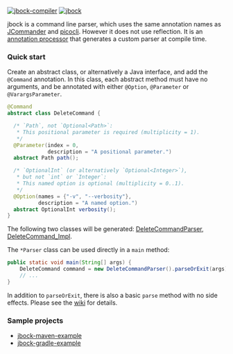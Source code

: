[![jbock-compiler](https://maven-badges.herokuapp.com/maven-central/io.github.jbock-java/jbock-compiler/badge.svg?color=grey&subject=jbock-compiler)](https://maven-badges.herokuapp.com/maven-central/io.github.jbock-java/jbock-compiler)
[![jbock](https://maven-badges.herokuapp.com/maven-central/io.github.jbock-java/jbock/badge.svg?subject=jbock)](https://maven-badges.herokuapp.com/maven-central/io.github.jbock-java/jbock)

jbock is a command line parser, which uses the same annotation names as [JCommander](https://jcommander.org/)
and [picocli](https://github.com/remkop/picocli).
However it does not use reflection.
It is an
[annotation processor](https://openjdk.java.net/groups/compiler/processing-code.html)
that generates a custom parser at compile time.

### Quick start

Create an abstract class, or alternatively a Java interface,
and add the `@Command` annotation.
In this class, each abstract method must have no arguments,
and be annotated with either `@Option`, `@Parameter` or `@VarargsParameter`.

````java
@Command
abstract class DeleteCommand {

  /* `Path`, not `Optional<Path>`:
   * This positional parameter is required (multiplicity = 1).
   */
  @Parameter(index = 0,
             description = "A positional parameter.")
  abstract Path path();

  /* `OptionalInt` (or alternatively `Optional<Integer>`),
   * but not `int` or `Integer`:
   * This named option is optional (multiplicity = 0..1).
   */
  @Option(names = {"-v", "--verbosity"},
          description = "A named option.")
  abstract OptionalInt verbosity();
}
````

The following two classes will be generated:
[DeleteCommandParser](https://github.com/jbock-java/jbock-docgen/blob/master/src/main/java/com/example/hello/DeleteCommandParser.java),
[DeleteCommand_Impl](https://github.com/jbock-java/jbock-docgen/blob/master/src/main/java/com/example/hello/DeleteCommand_Impl.java).

The `*Parser` class can be used directly in a `main` method:

````java
public static void main(String[] args) {
    DeleteCommand command = new DeleteCommandParser().parseOrExit(args);
    // ...
}

````

In addition to `parseOrExit`, there is also a basic `parse` method with no side effects.
Please see the [wiki](https://github.com/h908714124/jbock/wiki) for details.

### Sample projects

* [jbock-maven-example](https://github.com/jbock-java/jbock-maven-example)
* [jbock-gradle-example](https://github.com/jbock-java/jbock-gradle-example)

